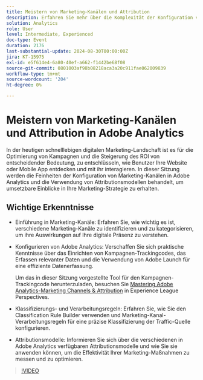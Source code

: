 ```yaml
---
title: Meistern von Marketing-Kanälen und Attribution
description: Erfahren Sie mehr über die Komplexität der Konfiguration von Marketing-Kanälen in Adobe Analytics. Nutzen Sie Attributionsmodelle, um umsetzbare Einblicke in Ihre Marketing-Strategie zu erhalten.
solution: Analytics
role: User
level: Intermediate, Experienced
doc-type: Event
duration: 2176
last-substantial-update: 2024-08-30T00:00:00Z
jira: KT-15975
exl-id: e5f614e4-6a80-40ef-a662-f1442be68f08
source-git-commit: 0801003af98b08218aca3a20c911fae062009839
workflow-type: tm+mt
source-wordcount: '204'
ht-degree: 0%

---
```


# Meistern von Marketing-Kanälen und Attribution in Adobe Analytics

In der heutigen schnelllebigen digitalen Marketing-Landschaft ist es für die Optimierung von Kampagnen und die Steigerung des ROI von entscheidender Bedeutung, zu entschlüsseln, wie Benutzer Ihre Website oder Mobile App entdecken und mit ihr interagieren. In dieser Sitzung werden die Feinheiten der Konfiguration von Marketing-Kanälen in Adobe Analytics und die Verwendung von Attributionsmodellen behandelt, um umsetzbare Einblicke in Ihre Marketing-Strategie zu erhalten.

## Wichtige Erkenntnisse

* Einführung in Marketing-Kanäle: Erfahren Sie, wie wichtig es ist, verschiedene Marketing-Kanäle zu identifizieren und zu kategorisieren, um ihre Auswirkungen auf Ihre digitale Präsenz zu verstehen.
* Konfigurieren von Adobe Analytics: Verschaffen Sie sich praktische Kenntnisse über das Einrichten von Kampagnen-Trackingcodes, das Erfassen relevanter Daten und die Verwendung von Adobe Launch für eine effiziente Datenerfassung.

  Um das in dieser Sitzung vorgestellte Tool für den Kampagnen-Trackingcode herunterzuladen, besuchen Sie [Mastering Adobe Analytics-Marketing Channels &amp; Attribution](https://experienceleague.adobe.com/en/perspectives/mastering-adobe-analytics-marketing-channels-attribution) in Experience League Perspectives.

* Klassifizierungs- und Verarbeitungsregeln: Erfahren Sie, wie Sie den Classification Rule Builder verwenden und Marketing-Kanal-Verarbeitungsregeln für eine präzise Klassifizierung der Traffic-Quelle konfigurieren.
* Attributionsmodelle: Informieren Sie sich über die verschiedenen in Adobe Analytics verfügbaren Attributionsmodelle und wie Sie sie anwenden können, um die Effektivität Ihrer Marketing-Maßnahmen zu messen und zu optimieren.

>[!VIDEO](https://video.tv.adobe.com/v/3432747/?learn=on)
